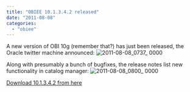```yaml
---
title: "OBIEE 10.1.3.4.2 released"
date: "2011-08-08"
categories: 
  - "obiee"
---
```


A new version of OBI 10g (remember that?) has just been released, the Oracle twitter machine announced: ![](/images/rnm1978/2011-08-08_0737_-0000.png "2011-08-08_0737_ 0000")

Along with presumably a bunch of bugfixes, the release notes list new functionality in catalog manager: ![](/images/rnm1978/2011-08-08_0800_-0000.png "2011-08-08_0800_ 0000")

[Download 10.1.3.4.2 from here](http://www.oracle.com/technetwork/middleware/bi-enterprise-edition/downloads/business-intelligence-10g-165415.html)
